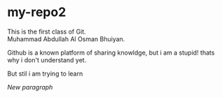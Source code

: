 # my-repo2
This is the first class of Git.\
Muhammad Abdullah Al Osman Bhuiyan.

Github is a known platform of sharing knowldge, but i am a stupid! thats why i don't understand yet.

But stil i am trying to learn 

_New paragraph_
